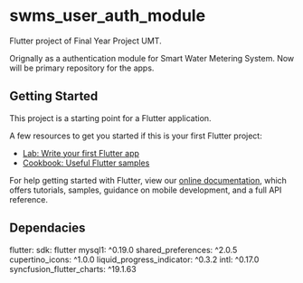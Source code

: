 # swms_user_auth_module

Flutter project of Final Year Project UMT.

Orignally as a authentication module for Smart Water Metering System.
Now will be primary repository for the apps.

## Getting Started

This project is a starting point for a Flutter application.

A few resources to get you started if this is your first Flutter project:

- [Lab: Write your first Flutter app](https://flutter.dev/docs/get-started/codelab)
- [Cookbook: Useful Flutter samples](https://flutter.dev/docs/cookbook)

For help getting started with Flutter, view our
[online documentation](https://flutter.dev/docs), which offers tutorials,
samples, guidance on mobile development, and a full API reference.

## Dependacies
 flutter:
  sdk: flutter
  mysql1: ^0.19.0
  shared_preferences: ^2.0.5
  cupertino_icons: ^1.0.0
  liquid_progress_indicator: ^0.3.2
  intl: ^0.17.0
  syncfusion_flutter_charts: ^19.1.63
